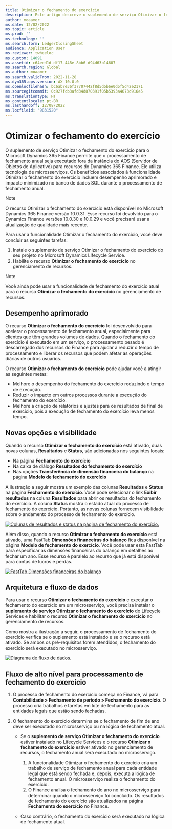 ```yaml
---
title: Otimizar o fechamento do exercício
description: Este artigo descreve o suplemento de serviço Otimizar o fechamento do exercício que está disponível para o processo de fechamento anual da contabilidade.
author: moaamer
ms.date: 12/02/2022
ms.topic: article
ms.prod: ''
ms.technology: ''
ms.search.form: LedgerClosingSheet
audience: Application User
ms.reviewer: twheeloc
ms.custom: 14091
ms.assetid: c64eed1d-df17-448e-8bb6-d94d63b14607
ms.search.region: Global
ms.author: moaamer
ms.search.validFrom: 2022-11-28
ms.dyn365.ops.version: AX 10.0.0
ms.openlocfilehash: bc6ab7e36f37707442f8d5d5b6e0d5f5d42e2171
ms.sourcegitcommit: 0c927fcb3afd34d870391f05b5393a4673d916e5
ms.translationtype: HT
ms.contentlocale: pt-BR
ms.lasthandoff: 12/08/2022
ms.locfileid: "9831520"
---
```

# <a name="optimize-year-end-close"></a>Otimizar o fechamento do exercício 

O suplemento de serviço Otimizar o fechamento do exercício para o Microsoft Dynamics 365 Finance permite que o processamento de fechamento anual seja executado fora da instância do AOS (Servidor de Objetos de Aplicativo) para recursos do Dynamics 365 Finance. Ele utiliza tecnologia de microsserviços. Os benefícios associados à funcionalidade Otimizar o fechamento do exercício incluem desempenho aprimorado e impacto minimizado no banco de dados SQL durante o processamento de fechamento anual.

>[!NOTE]
> O recurso Otimizar o fechamento do exercício está disponível no Microsoft Dynamics 365 Finance versão 10.0.31. Esse recurso foi devolvido para o Dynamics Finance versões 10.0.30 e 10.0.29 e você precisará usar a atualização de qualidade mais recente.   

Para usar a funcionalidade Otimizar o fechamento do exercício, você deve concluir as seguintes tarefas:

1. Instale o suplemento de serviço Otimizar o fechamento do exercício do seu projeto no Microsoft Dynamics Lifecycle Service.
2. Habilite o recurso **Otimizar o fechamento do exercício** no gerenciamento de recursos.

> [!NOTE]
> Você ainda pode usar a funcionalidade de fechamento do exercício atual para o recurso **Otimizar o fechamento do exercício** no gerenciamento de recursos.

## <a name="improved-performance"></a>Desempenho aprimorado

O recurso **Otimizar o fechamento do exercício** foi desenvolvido para acelerar o processamento de fechamento anual, especialmente para clientes que têm grandes volumes de dados. Quando o fechamento do exercício é executado em um serviço, o processamento pesado é descarregado dos recursos do Finance para ajudar a reduzir o tempo de processamento e liberar os recursos que podem afetar as operações diárias de outros usuários.

O recurso **Otimizar o fechamento do exercício** pode ajudar você a atingir as seguintes metas:

- Melhore o desempenho do fechamento do exercício reduzindo o tempo de execução.
- Reduzir o impacto em outros processos durante a execução do fechamento do exercício.
- Melhore a criação de relatórios e ajustes para os resultados de final de exercício, pois a execução de fechamento do exercício leva menos tempo.

## <a name="new-options-and-visibility"></a>Novas opções e visibilidade

Quando o recurso **Otimizar o fechamento do exercício** está ativado, duas novas colunas, **Resultados** e **Status**, são adicionadas nos seguintes locais:

- Na página **Fechamento do exercício**
- Na caixa de diálogo **Resultados do fechamento do exercício**
- Nas opções **Transferência de dimensão financeira do balanço** na página **Modelo de fechamento do exercício**

A ilustração a seguir mostra um exemplo das colunas **Resultados** e **Status** na página **Fechamento do exercício**. Você pode selecionar o link **Exibir resultados** na coluna **Resultados** para abrir os resultados do fechamento do exercício. A coluna **Status** mostra o estado atual do processo de fechamento do exercício. Portanto, as novas colunas fornecem visibilidade sobre o andamento do processo de fechamento do exercício.

[![Colunas de resultados e status na página de fechamento do exercício.](./media/Optimize-year-end-close-Image3.png)](./media/Optimize-year-end-close-Image3.png)

Além disso, quando o recurso **Otimizar o fechamento do exercício** está ativado, uma FastTab **Dimensões financeiras do balanço** fica disponível na página **Modelo de fechamento do exercício**. Você pode usar esta FastTab para especificar as dimensões financeiras do balanço em detalhes ao fechar um ano. Esse recurso é paralelo ao recurso que já está disponível para contas de lucros e perdas.

[![FastTab Dimensões financeiras do balanço](./media/Optimize-year-end-close-Image4.png)](./media/Optimize-year-end-close-Image4.png)

## <a name="architecture-and-data-flow"></a>Arquitetura e fluxo de dados

Para usar o recurso **Otimizar o fechamento do exercício** e executar o fechamento do exercício em um microsserviço, você precisa instalar o **suplemento de serviço Otimizar o fechamento do exercício** do Lifecycle Services e habilitar o recurso **Otimizar o fechamento do exercício** no gerenciamento de recursos.

Como mostra a ilustração a seguir, o processamento de fechamento do exercício verifica se o suplemento está instalado e se o recurso está ativado. Se ambos os pré-requisitos forem atendidos, o fechamento do exercício será executado no microsserviço.

[![Diagrama de fluxo de dados.](./media/Optimize-year-end-close-Image5.png)](./media/Optimize-year-end-close-Image5.png)

## <a name="high-level-flow-for-year-end-close-processing"></a>Fluxo de alto nível para processamento de fechamento do exercício

1. O processo de fechamento do exercício começa no Finance, vá para **Contabilidade \> Fechamento de período \> Fechamento do exercício**. O processo cria trabalhos e tarefas em lote de fechamento para as entidades legais que estão sendo fechadas.
2. O fechamento do exercício determina se o fechamento de fim de ano deve ser executado no microsserviço ou na lógica de fechamento atual.

    - Se o **suplemento de serviço Otimizar o fechamento do exercício** estiver instalado no Lifecycle Services e o recurso **Otimizar o fechamento do exercício** estiver ativado no gerenciamento de recursos, o fechamento anual será executado no microsserviço.

        1. A funcionalidade Otimizar o fechamento do exercício cria um trabalho de serviço de fechamento anual para cada entidade legal que está sendo fechada e, depois, executa a lógica de fechamento anual. O microsserviço realiza o fechamento do exercício.
        2. O Finance analisa o fechamento do ano no microsserviço para determinar quando o microsserviço foi concluído. Os resultados de fechamento do exercício são atualizados na página **Fechamento do exercício** no Finance.

    - Caso contrário, o fechamento do exercício será executado na lógica de fechamento atual.
